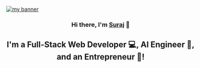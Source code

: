 <p align=”center”>
    <a href="https://klicktalk.net" target="\_blank" rel="noreferrer"><img src="https://github.com/soorajpandey/soorajpandey/assets/42384377/1fef47fb-8077-4905-9df2-60f0354b5321" alt="my banner"></a>
</p>

<h3 align="center">
Hi there, I'm <a href="https://klicktalk.net" target="_blank" rel="noreferrer">Suraj</a> 👋
</h3>

<h2 align="center">
I'm a Full-Stack Web Developer 💻, AI Engineer 🤖, and an Entrepreneur 🚀!
</h2>
